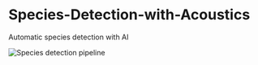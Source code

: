 # Species-Detection-with-Acoustics
Automatic species detection with AI

![Species detection pipeline](https://octodex.github.com/images/yaktocat.png)
